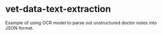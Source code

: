 # vet-data-text-extraction
Example of using OCR model to parse out unstructured doctor notes into JSON format.
